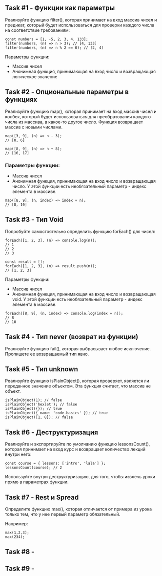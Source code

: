 ## Task #1 - Функции как параметры
Реализуйте функцию filter(), которая принимает на вход массив чисел и предикат, который будет использоваться для проверки каждого числа на соответствие требованиям:
```
const numbers = [1, -5, 2, 3, 4, 133];
filter(numbers, (n) => n > 3); // [4, 133]
filter(numbers, (n) => n % 2 == 0); // [2, 4]
```
Параметры функции:
* Массив чисел
* Анонимная функция, принимающая на вход число и возвращающая логическое значение

## Task #2 - Опциональные параметры в функциях
Реализуйте функцию map(), которая принимает на вход массив чисел и колбек, который будет использоваться для преобразования каждого числа из массива, в какое-то другое число. Функция возвращает массив с новыми числами.
```
map([3, 9], (n) => n - 3);
// [0, 6]

map([8, 9], (n) => n + 8);
// [16, 17]
```
### Параметры функции:
* Массив чисел
* Анонимная функция, принимающая на вход число и возвращающая число. У этой функции есть необязательный параметр - индекс элемента в массиве.
```
map([8, 9], (n, index) => index + n);
// [8, 10]
```

## Task #3 - Тип Void
Попробуйте самостоятельно определить функцию forEach() для чисел:
```
forEach([1, 2, 3], (n) => console.log(n));
// 1
// 2
// 3

const result = [];
forEach([1, 2, 3], (n) => result.push(n));
// [1, 2, 3]
```
Параметры функции:
* Массив чисел
* Анонимная функция, принимающая на вход число и возвращающая void. У этой функции есть необязательный параметр - индекс элемента в массиве.
```
forEach([8, 9], (n, index) => console.log(index + n));
// 8
// 10
```

## Task #4 - Тип never (возврат из функции)
Реализуйте функцию fail(), которая выбрасывает любое исключение. Пропишете ее возвращаемый тип явно.

## Task #5 - Тип unknown
Реализуйте функцию isPlainObject(), которая проверяет, является ли переданное значение объектом. Эта функция считает, что массив не объект.
```
isPlainObject(1); // false
isPlainObject('hexlet'); // false
isPlainObject({}); // true
isPlainObject({ name: 'code-basics' }); // true
isPlainObject([1, 8]); // false
```

## Task #6 - Деструктуризация
Реализуйте и экспортируйте по умолчанию функцию lessonsCount(), которая принимает на вход курс и возвращает количество лекций внутри него:
```
const course = { lessons: ['intro', 'lala'] };
lessonsCount(course); // 2
```
Используйте внутри деструктуризацию, для того, чтобы извлечь уроки прямо в параметрах функции.

## Task #7 - Rest и Spread
Определите функцию max(), которая отличается от примера из урока только тем, что у нее первый параметр обязательный.

Например:
```
max(1,2,3);
max(234);
```

## Task #8 - 

## Task #9 - 
